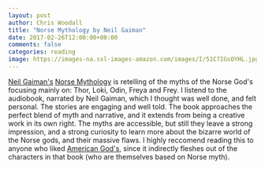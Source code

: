 ```yaml
---
layout: post
author: Chris Woodall
title: "Norse Mythology by Neil Gaiman"
date: 2017-02-26T12:00:00+00:00
comments: false
categories: reading
image: https://images-na.ssl-images-amazon.com/images/I/51C7IGsOYHL.jpg
---
```


[Neil Gaiman's][neil-gaiman] [Norse Mythology][amazon] is retelling of
the myths of the Norse God's focusing mainly on: Thor, Loki, Odin, Freya
and Frey. I listend to the audiobook, narrated by Neil Gaiman, which I
thought was well done, and felt personal. The stories are engaging
and well told. The book approaches the perfect
blend of myth and narrative, and it extends from being a creative work
in its own right. The myths are accessible, but still they leave a
strong impression, and a strong curiosity to learn more about the bizarre
world of the Norse gods, and their massive flaws. I highly reccomend
reading this to anyone who liked [American God's][american-gods], since
it indirectly fleshes out of the characters in that book (who are
themselves based on Norse myth).

[neil-gaiman]: http://www.neilgaiman.com/
[amazon]: http://amzn.to/2l9kn1i
[american-gods]: http://amzn.to/2lR7Eih
